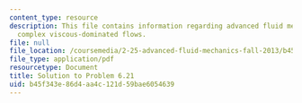 ```yaml
---
content_type: resource
description: This file contains information regarding advanced fluid mechanics, more
  complex viscous-dominated flows.
file: null
file_location: /coursemedia/2-25-advanced-fluid-mechanics-fall-2013/b45f343e86d4aa4c121d59bae6054639_MIT2_25F13_Solution6.21.pdf
file_type: application/pdf
resourcetype: Document
title: Solution to Problem 6.21
uid: b45f343e-86d4-aa4c-121d-59bae6054639
---
```

